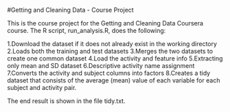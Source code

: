 #Getting and Cleaning Data - Course Project

This is the course project for the Getting and Cleaning Data Coursera course. The R script, run_analysis.R, does the following:

1.Download the dataset if it does not already exist in the working directory
2.Loads both the training and test datasets
3.Merges the two datasets to create one common dataset
4.Load the activity and feature info
5.Extracting only mean and SD dataset
6.Descriptive activity name assignment
7.Converts the activity and subject columns into factors
8.Creates a tidy dataset that consists of the average (mean) value of each variable for each subject and activity pair.

The end result is shown in the file tidy.txt.